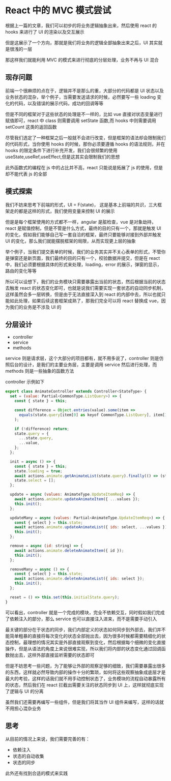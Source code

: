 # React 中的 MVC 模式尝试

根据上一篇的文章，我们可以初步的将业务逻辑抽象出来，然后使用 react 的 hooks 来进行了 UI 的渲染以及交互展示

但是这展示了一个方向，那就是我们将业务的逻辑全部抽象出来之后，UI 其实就是很浅的一层

那这样我们就能利用 MVC 的模式来进行彻底的分层处理，业务不再与 UI 混合

## 现存问题

前端一个很麻烦的点在于，逻辑并不是那么的重，大部分的代码都是 UI 状态以及业务状态的混杂，举个例子，当需要发送请求的时候，必然要写一些 loading 变化的代码，以及错误的展示代码，成功的回调等等

但是不同的框架对于这些状态的处理是不一样的，比如 vue 直接对状态变量进行赋值即可，react 中 class 则需要调用 setState 函数,而 hooks 中则需要调用 setCount 这类的返回函数

尽管我们选定了一种框架之后一般就不会进行改变，但是框架的语法却会限制我们的代码形式，当你使用 hooks 的时候，那你必须要遵循 hooks 的语法规则，并在 hooks 的限定条件下进行补充开发，我们会很频繁的使用 useState,useRef,useEffect,但是这其实会限制我们的思想

此外函数式的编程在 js 中的占比并不高，react 只能说是拓展了 js 的使用，但是却不能代表 js 的全部

## 模式探索

我们不妨来思考下前端的形式，UI = F(state)， 这是基本上前端的共识，三大框架走的都是这样的形式，我们使用变量来控制 UI 的展示

但是是每个框架使用的方式都不一样，angular 是脏检查，vue 是对象劫持，react 是赋值控制，但是不管是什么方式，最终的目的只有一个，那就是触发 UI 的变化，假如我们能够自己写一套自洽的框架，最终只要能够对接到外部并触发 UI 的变化，那么我们就能摆脱框架的局限，从而实现更上层的抽象

举个例子，当我们提交表单的时候，我们的业务其实并不关心表单的形式，不管你是弹窗还是新页面，我们最终的目的只有一个，校验数据并提交，但是在 react 中，我们必须要根据具体的形式来处理，loading，error 的展示，弹窗的显示，路由的变化等等

所以可以设想下，我们的业务模块只需要暴露出当前的状态，然后根据当前的状态去触发 react 的状态变化即可，也就是说我们需要实现一套状态的自动同步机制，这样虽然会多一层转换，但是由于无法直接深入到 react 的内部中去，所以也就只能如此处理，如果后续这套框架成熟了，那我们完全可以将 react 替换成 vue，因为我们的业务是不涉及 UI 的

## 分层设计

- controller
- service
- methods

service 则是请求层，这个大部分的项目都有，就不用多说了，controller 则是仿照后台的设计，是我们的主要业务层，主要是调用 service 然后进行处理，而 methods 则是一些抽象的函数方法

controller 示例如下

```js
export class AnimateController extends Controller<StateType> {
  set = (value: Partial<CommonType.ListQuery>) => {
    const { state } = this;

    const difference = Object.entries(value).some(item =>
      equals(state.query[item[0] as keyof CommonType.ListQuery], item[1])
    );

    if (!difference) return;
    state.query = {
      ...state.query,
      ...value,
    };
  };

  init = async () => {
    const { state } = this;
    state.loading = true;
    await actions.animate.getAnimateList(state.query).finally(() => (state.loading = false));
    state.select = [];
  };

  update = async (values: AnimateType.UpdateItemReq) => {
    await actions.animate.updateAnimateItem({ ...values });
    this.init();
  };

  updateMany = async (values: Partial<AnimateType.UpdateItemReq>) => {
    const { select } = this.state;
    await actions.animate.updateAnimateList({ ids: select, ...values });
    this.init();
  };

  remove = async (id: string) => {
    await actions.animate.deleteAnimateItem({ id });
    this.init();
  };

  removeMany = async () => {
    const { select } = this.state;
    await actions.animate.deleteAnimateList({ ids: select });
    this.init();
  };

  reset = () => this.set(this.initialState.query);
}
```

可以看出，controller 就是一个完成的模块，完全不依赖交互，同时假如我们完成了依赖注入的部分，那么 service 也可以直接注入进来，而不是需要手动引入

最关键的部分在于状态的同步，我们内部定义的状态如何同步到外部去，我们并不能简单粗暴的直接将每次变化的状态全部抛出去，因为很多时候都需要精细化的状态控制，最理想的情况其实是外部直接观察到变化，然后根据每个细微的变化直接操作，但是从语法的角度上来说很难实现，所以我们将内部的状态变化通过回调函数抛出去，这样外部直接监听需要的状态即可

但是不妨思考一些问题，为了能够让外部的观察足够的细致，我们需要暴露出很多的东西，这样就必然导致内部的操作十分的繁琐，如何将这些观察抽象成底层才是最大的考验，这样的话我们就不用手动控制状态了，业务模块的流程自动暴露所有的状态，然后我们在 react 拦截出需要关注的状态同步到 UI 上，这样就彻底实现了逻辑与 UI 的分离

虽然我们还需要再编写一些组件，但是我们将其当作 UI 组件来编写，这样的话就不用担心混杂业务

## 思考

从目前的情况上来说，我们需要完善的有：

- 依赖注入
- 状态的自动收集
- 状态的同步

此外还有找到合适的模式来实践

